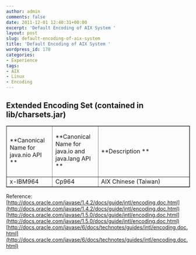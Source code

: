 ```yaml
---
author: admin
comments: false
date: 2011-12-01 12:40:31+00:00
excerpt: 'Default Encoding of AIX System '
layout: post
slug: default-encoding-of-aix-system
title: 'Default Encoding of AIX System '
wordpress_id: 178
categories:
- Experience
tags:
- AIX
- Linux
- Encoding
---
```


## Extended Encoding Set (contained in lib/charsets.jar)


<table cellpadding="0" width="100%" cellspacing="0" border="1" summary="extended encoding set" >
<tbody >
<tr >

<td width="25%" >**Canonical Name for java.nio API **
</td>

<td width="25%" >


**Canonical Name for java.io and java.lang API **



</td>

<td width="50%" >**Description **
</td>
</tr>
<tr >

<td width="25%" >x-IBM964
</td>

<td width="25%" >Cp964
</td>

<td width="50%" >AIX Chinese (Taiwan)
</td>
</tr>
</tbody>
</table>


Reference:
[http://docs.oracle.com/javase/1.4.2/docs/guide/intl/encoding.doc.html](http://docs.oracle.com/javase/1.4.2/docs/guide/intl/encoding.doc.html)
[http://docs.oracle.com/javase/1.5.0/docs/guide/intl/encoding.doc.html](http://docs.oracle.com/javase/1.5.0/docs/guide/intl/encoding.doc.html)
[http://docs.oracle.com/javase/6/docs/technotes/guides/intl/encoding.doc.html](http://docs.oracle.com/javase/6/docs/technotes/guides/intl/encoding.doc.html)
